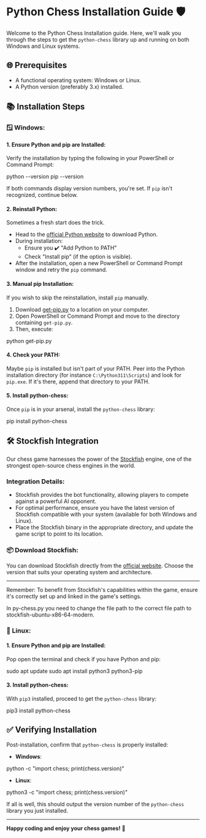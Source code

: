 # Python Chess Installation Guide 🛡️

Welcome to the Python Chess Installation guide. Here, we'll walk you through the steps to get the `python-chess` library up and running on both Windows and Linux systems.

## 🌐 Prerequisites

- A functional operating system: Windows or Linux.
- A Python version (preferably 3.x) installed.

## 📚 Installation Steps

### 🪟 Windows:

#### 1. **Ensure Python and pip are Installed**:
   
Verify the installation by typing the following in your PowerShell or Command Prompt:
   
python --version
pip --version


If both commands display version numbers, you're set. If `pip` isn't recognized, continue below.

#### 2. **Reinstall Python**:

Sometimes a fresh start does the trick.

- Head to the [official Python website](https://www.python.org/downloads/windows/) to download Python.
- During installation:
  - Ensure you ✔️ "Add Python to PATH"
  - Check "Install pip" (if the option is visible).
- After the installation, open a new PowerShell or Command Prompt window and retry the `pip` command.

#### 3. **Manual pip Installation**:

If you wish to skip the reinstallation, install `pip` manually.

1. Download [get-pip.py](https://bootstrap.pypa.io/get-pip.py) to a location on your computer.
2. Open PowerShell or Command Prompt and move to the directory containing `get-pip.py`.
3. Then, execute:

python get-pip.py


#### 4. **Check your PATH**:

Maybe `pip` is installed but isn't part of your PATH. Peer into the Python installation directory (for instance `C:\Python311\Scripts`) and look for `pip.exe`. If it's there, append that directory to your PATH.

#### 5. **Install python-chess**:

Once `pip` is in your arsenal, install the `python-chess` library:

pip install python-chess

## 🛠️ Stockfish Integration

Our chess game harnesses the power of the [Stockfish](https://stockfishchess.org/) engine, one of the strongest open-source chess engines in the world.

### Integration Details:

- Stockfish provides the bot functionality, allowing players to compete against a powerful AI opponent.
- For optimal performance, ensure you have the latest version of Stockfish compatible with your system (available for both Windows and Linux).
- Place the Stockfish binary in the appropriate directory, and update the game script to point to its location.

### 📦 Download Stockfish:

You can download Stockfish directly from the [official website](https://stockfishchess.org/download/). Choose the version that suits your operating system and architecture.

---

Remember: To benefit from Stockfish's capabilities within the game, ensure it's correctly set up and linked in the game's settings.

In py-chess.py you need to change the file path to the correct file path to stockfish-ubuntu-x86-64-modern.

### 🐧 Linux:

#### 1. **Ensure Python and pip are Installed**:

Pop open the terminal and check if you have Python and pip:

sudo apt update
sudo apt install python3 python3-pip


#### 3. **Install python-chess**:

With `pip3` installed, proceed to get the `python-chess` library:

pip3 install python-chess


## ✅ Verifying Installation

Post-installation, confirm that `python-chess` is properly installed:

- **Windows**:

python -c "import chess; print(chess.version)"


- **Linux**:

python3 -c "import chess; print(chess.version)"


If all is well, this should output the version number of the `python-chess` library you just installed.

---

**Happy coding and enjoy your chess games!** 🎉
